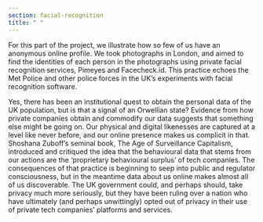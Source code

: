 ```yaml
---
section: facial-recognition
title: " "
---
```

For this part of the project, we illustrate how so few of us have an anonymous online profile. We took photographs in London, and aimed to find the identities of each person in the photographs using private facial recognition services, Pimeyes and Facecheck.id. This practice echoes the Met Police and other police forces in the UK’s experiments with facial recognition software.

Yes, there has been an institutional quest to obtain the personal data of the UK population, but is that a signal of an Orwellian state? Evidence from how private companies obtain and commodify our data suggests that something else might be going on. Our physical and digital likenesses are captured at a level like never before, and our online presence makes us complicit in that. Shoshana Zuboff’s seminal book, The Age of Surveillance Capitalism, introduced and critiqued the idea that the behavioural data that stems from our actions are the ‘proprietary behavioural surplus’ of tech companies. The consequences of that practice is beginning to seep into public and regulator consciousness, but in the meantime data about us online makes almost all of us discoverable. The UK government could, and perhaps should, take privacy much more seriously, but they have been ruling over a nation who have ultimately (and perhaps unwittingly) opted out of privacy in their use of private tech companies’ platforms and services.
